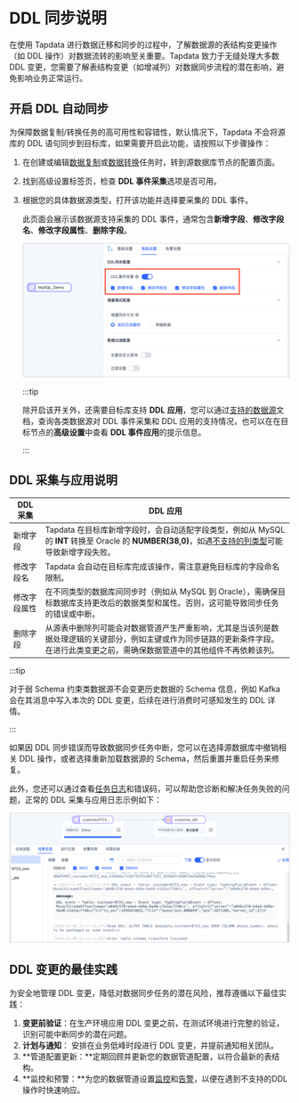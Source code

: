 # DDL 同步说明

在使用 Tapdata 进行数据迁移和同步的过程中，了解数据源的表结构变更操作（如 DDL 操作）对数据流转的影响至关重要。Tapdata 致力于无缝处理大多数 DDL 变更，您需要了解表结构变更（如增减列）对数据同步流程的潜在影响，避免影响业务正常运行。



## 开启 DDL 自动同步

为保障数据复制/转换任务的高可用性和容错性，默认情况下，Tapdata 不会将源库的 DDL 语句同步到目标库，如果需要开启此功能，请按照以下步骤操作：

1. 在创建或编辑[数据复制](data-pipeline/copy-data/create-task.md)或[数据转换](data-pipeline/data-development/create-task.md)任务时，转到源数据库节点的配置页面。

2. 找到高级设置标签页，检查 **DDL 事件采集**选项是否可用。

3. 根据您的具体数据源类型，打开该功能并选择要采集的 DDL 事件。

   此页面会展示该数据源支持采集的 DDL 事件，通常包含**新增字段**、**修改字段名**、**修改字段属性**、**删除字段**。

   ![DDL 事件采集](../images/ddl_collection.png)

   :::tip

   除开启该开关外，还需要目标库支持 **DDL** **应用**，您可以通过[支持的数据源](../introduction/supported-databases.md)文档，查询各类数据源对 DDL 事件采集和 DDL 应用的支持情况，也可以在在目标节点的**高级设置**中查看 **DDL 事件应用**的提示信息。

   :::

## DDL 采集与应用说明

| DDL 采集     | DDL 应用                                                     |
| ------------ | ------------------------------------------------------------ |
| 新增字段     | Tapdata 在目标库新增字段时，会自动适配字段类型，例如从 MySQL 的 **INT** 转换至 Oracle 的 **NUMBER(38,0)**，如遇[不支持的列类型](no-supported-data-type.md)可能导致新增字段失败。 |
| 修改字段名   | Tapdata 会自动在目标库完成该操作，需注意避免目标库的字段命名限制。 |
| 修改字段属性 | 在不同类型的数据库间同步时（例如从 MySQL 到 Oracle），需确保目标数据库支持更改后的数据类型和属性。否则，这可能导致同步任务的错误或中断。 |
| 删除字段     | 从源表中删除列可能会对数据管道产生严重影响，尤其是当该列是数据处理逻辑的关键部分，例如主键或作为同步链路的更新条件字段。在进行此类变更之前，需确保数据管道中的其他组件不再依赖该列。 |

:::tip

对于弱 Schema 约束类数据源不会变更历史数据的 Schema 信息，例如 Kafka 会在其消息中写入本次的 DDL 变更，后续在进行消费时可感知发生的 DDL 详情。

:::



如果因 DDL 同步错误而导致数据同步任务中断，您可以在选择源数据库中撤销相关 DDL 操作，或者选择重新加载数据源的 Schema，然后重置并重启任务来修复。

此外，您还可以通过查看[任务日志](data-pipeline/copy-data/monitor-task)和错误码，可以帮助您诊断和解决任务失败的问题，正常的 DDL 采集与应用日志示例如下：

![DDL 日志信息](../images/ddl_apply_logs.png)





## DDL 变更的最佳实践

为安全地管理 DDL 变更，降低对数据同步任务的潜在风险，推荐遵循以下最佳实践：

1. **变更前验证**：在生产环境应用 DDL 变更之前，在测试环境进行完整的验证，识别可能中断同步的潜在问题。
2. **计划与通知**： 安排在业务低峰时段进行 DDL 变更，并提前通知相关团队。
3. **管道配置更新：**定期回顾并更新您的数据管道配置，以符合最新的表结构。
4. **监控和预警：**为您的数据管道设置[监控](data-pipeline/copy-data/monitor-task)和[告警](../best-practice/alert-via-qqmail.md)，以便在遇到不支持的DDL操作时快速响应。



